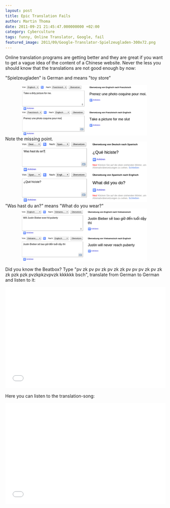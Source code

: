```yaml
---
layout: post
title: Epic Translation Fails
author: Martin Thoma
date: 2011-09-21 21:45:47.000000000 +02:00
category: Cyberculture
tags: funny, Online Translator, Google, fail
featured_image: 2011/09/Google-Translator-Spielzeugladen-300x72.png
---
```

Online translation programs are getting better and they are great if you want to get a vague idea of the content of a Chinese website. Never the less you should know that the translations are not good enough by now:

"Spielzeugladen" is German and means "toy store"

<div class="separator" style="clear: both; text-align: center;">
<img border="0" height="160" width="400" src="../images/2011/09/Google-Translator-Dirty-Picture.png" /></div>
Note the missing point.

<div class="separator" style="clear: both; text-align: center;">
<img border="0" height="193" width="400" src="../images/2011/09/Google-Translator-Was-hast-du-an.png" /></div>
"Was hast du an?" means "What do you wear?"

<div class="separator" style="clear: both; text-align: center;">
<img border="0" height="168" width="400" src="../images/2011/09/Google-Translator-Justin-Bieber-Puberty.png" /></div>

Did you know the Beatbox?
Type "pv zk pv pv zk pv zk zk pv pv pv zk pv zk zk pzk pzk pvzkpkzvpvzk kkkkkk bsch", translate from German to German and listen to it:
<iframe width="512" height="321" src="//www.youtube.com/embed/KtjYKMtGNRc" frameborder="0" allowfullscreen></iframe>

Here you can listen to the translation-song:
<iframe width="512" height="321" src="//www.youtube.com/embed/mqsrPNXEGdc" frameborder="0" allowfullscreen></iframe>
